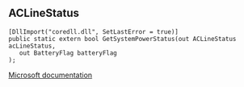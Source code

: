 ## ACLineStatus

```
[DllImport("coredll.dll", SetLastError = true)]
public static extern bool GetSystemPowerStatus(out ACLineStatus acLineStatus,
   out BatteryFlag batteryFlag
);
```

[Microsoft documentation](https://docs.microsoft.com/en-us/windows/win32/api/winbase/nf-winbase-getsystempowerstatus)

